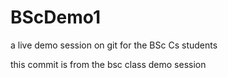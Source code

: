 # BScDemo1
a live demo session on git for the BSc Cs students

this commit is from the bsc class demo session
